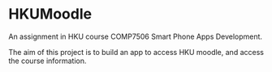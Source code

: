 # HKUMoodle

An assignment in HKU course COMP7506 Smart Phone Apps Development.

The aim of this project is to build an app to access HKU moodle, and access the course information.
